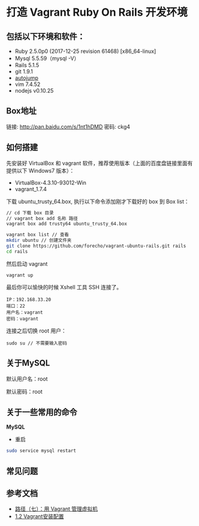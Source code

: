 打造 Vagrant Ruby On Rails 开发环境
================

## 包括以下环境和软件：

- Ruby 2.5.0p0 (2017-12-25 revision 61468) [x86_64-linux]
- Mysql 5.5.59（mysql -V）
- Rails 5.1.5
- git 1.9.1
- [autojump](https://github.com/joelthelion/autojump)
- vim 7.4.52
- nodejs v0.10.25

## Box地址

链接: http://pan.baidu.com/s/1nt1hDMD 密码: ckg4


## 如何搭建

先安装好 VirtualBox 和 vagrant 软件，推荐使用版本（上面的百度盘链接里面有提供以下 Windows7 版本）：

 - VirtualBox-4.3.10-93012-Win
 - vagrant_1.7.4
 
下载 ubuntu_trusty_64.box, 执行以下命令添加刚才下载好的 box 到 Box list：

```sh
// cd 下载 box 目录
// vagrant box add 名称 路径
vagrant box add trusty64 ubuntu_trusty_64.box

vagrant box list // 查看
mkdir ubuntu // 创建文件夹
git clone https://github.com/forecho/vagrant-ubuntu-rails.git rails
cd rails
```
然后启动 vagrant

```
vagrant up
```

最后你可以愉快的时候 Xshell 工具 SSH 连接了。

```
IP：192.168.33.20
端口：22
用户名：vagrant
密码：vagrant
```

连接之后切换 root 用户：

```
sudo su // 不需要输入密码
```

## 关于MySQL

默认用户名：root

默认密码：root


## 关于一些常用的命令

**MySQL**

- 重启
```sh
sudo service mysql restart
```

## 常见问题


## 参考文档

- [路径（七）：用 Vagrant 管理虚拟机](http://ninghao.net/blog/2077)
- [1.2 Vagrant安装配置](https://github.com/astaxie/Go-in-Action/blob/master/ebook/zh/01.2.md)